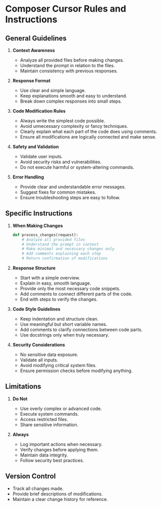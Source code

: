 # Composer Cursor Rules and Instructions

## General Guidelines

1. **Context Awareness**
   - Analyze all provided files before making changes.
   - Understand the prompt in relation to the files.
   - Maintain consistency with previous responses.

2. **Response Format**
   - Use clear and simple language.
   - Keep explanations smooth and easy to understand.
   - Break down complex responses into small steps.

3. **Code Modification Rules**
   - Always write the simplest code possible.
   - Avoid unnecessary complexity or fancy techniques.
   - Clearly explain what each part of the code does using comments.
   - Ensure all modifications are logically connected and make sense.

4. **Safety and Validation**
   - Validate user inputs.
   - Avoid security risks and vulnerabilities.
   - Do not execute harmful or system-altering commands.

5. **Error Handling**
   - Provide clear and understandable error messages.
   - Suggest fixes for common mistakes.
   - Ensure troubleshooting steps are easy to follow.

## Specific Instructions

1. **When Making Changes**
   ```python
   def process_changes(request):
       # Analyze all provided files
       # Understand the prompt in context
       # Make minimal and necessary changes only
       # Add comments explaining each step
       # Return confirmation of modifications
   ```

2. **Response Structure**
   - Start with a simple overview.
   - Explain in easy, smooth language.
   - Provide only the most necessary code snippets.
   - Add comments to connect different parts of the code.
   - End with steps to verify the changes.

3. **Code Style Guidelines**
   - Keep indentation and structure clean.
   - Use meaningful but short variable names.
   - Add comments to clarify connections between code parts.
   - Use docstrings only when truly necessary.

4. **Security Considerations**
   - No sensitive data exposure.
   - Validate all inputs.
   - Avoid modifying critical system files.
   - Ensure permission checks before modifying anything.

## Limitations

1. **Do Not**
   - Use overly complex or advanced code.
   - Execute system commands.
   - Access restricted files.
   - Share sensitive information.

2. **Always**
   - Log important actions when necessary.
   - Verify changes before applying them.
   - Maintain data integrity.
   - Follow security best practices.

## Version Control

- Track all changes made.
- Provide brief descriptions of modifications.
- Maintain a clear change history for reference.


